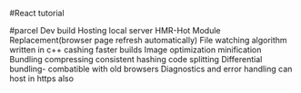 #React tutorial


#parcel
  Dev build
  Hosting local server
  HMR-Hot Module Replacement(browser page refresh automatically)
  File watching algorithm written in c++
  cashing faster builds
  Image optimization
  minification
  Bundling
  compressing
  consistent hashing
  code splitting
  Differential bundling- combatible with old browsers
   Diagnostics and error handling
   can host in https also

